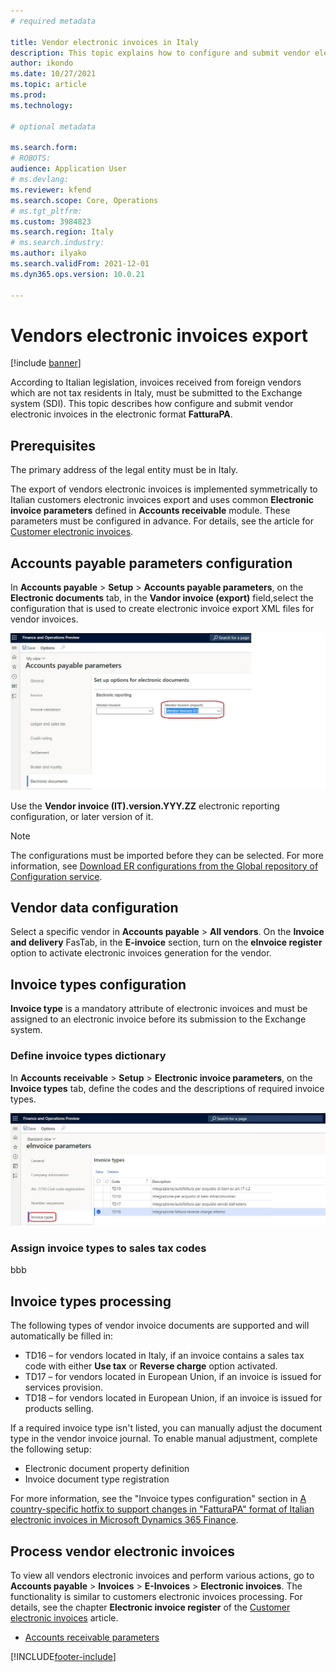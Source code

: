```yaml
---
# required metadata

title: Vendor electronic invoices in Italy
description: This topic explains how to configure and submit vendor electronic invoices in Italy.
author: ikondo
ms.date: 10/27/2021
ms.topic: article
ms.prod: 
ms.technology: 

# optional metadata

ms.search.form:  
# ROBOTS: 
audience: Application User
# ms.devlang: 
ms.reviewer: kfend
ms.search.scope: Core, Operations
# ms.tgt_pltfrm: 
ms.custom: 3984823
ms.search.region: Italy
# ms.search.industry: 
ms.author: ilyako
ms.search.validFrom: 2021-12-01
ms.dyn365.ops.version: 10.0.21

---
```


# Vendors electronic invoices export

[!include [banner](../includes/banner.md)]

According to Italian legislation, invoices received from foreign vendors which are not tax residents in Italy, must be submitted to the Exchange system (SDI).
This topic describes how configure and submit vendor electronic invoices in the electronic format **FatturaPA**.

## Prerequisites

The primary address of the legal entity must be in Italy.

The export of vendors electronic invoices is implemented symmetrically to Italian customers electronic invoices export and uses common **Electronic invoice parameters** defined in **Accounts receivable** module. These parameters must be configured in advance. For details, see the article for [Customer electronic invoices](emea-ita-e-invoices.md).


## <a id="apparameters"></a>Accounts payable parameters configuration

In **Accounts payable** \> **Setup** \> **Accounts payable parameters**, on the **Electronic documents** tab, in the **Vandor invoice (export)** field,select the configuration that is used to create electronic invoice export XML files for vendor invoices.

![Electronic documents in Accounts payable parameters](media/emea-ita-AP-parameter-e-invoices.jpg)

Use the **Vendor invoice (IT).version.YYY.ZZ** electronic reporting configuration, or later version of it.

> [!NOTE]
> The configurations must be imported before they can be selected. For more information, see [Download ER configurations from the Global repository of Configuration service](../../fin-ops-core/dev-itpro/analytics/er-download-configurations-global-repo.md).


## Vendor data configuration

Select a specific vendor in **Accounts payable** \> **All vendors**. On the **Invoice and delivery** FasTab, in the **E-invoice** section, turn on the **eInvoice register** option to activate electronic invoices generation for the vendor.

## Invoice types configuration

**Invoice type** is a mandatory attribute of electronic invoices and must be assigned to an electronic invoice before its submission to the Exchange system.

### Define invoice types dictionary

In **Accounts receivable** \> **Setup** \> **Electronic invoice parameters**, on the **Invoice types** tab, define the codes and the descriptions of required invoice types.

![Invoice types dictionary](media/emea-ita-invoice-types.jpg)

### Assign invoice types to sales tax codes

bbb

## Invoice types processing

The following types of vendor invoice documents are supported and will automatically be filled in:

- TD16 – for vendors located in Italy, if an invoice contains a sales tax code with either **Use tax** or **Reverse charge** option activated.
- TD17 – for vendors located in European Union, if an invoice is issued for services provision.
- TD18 – for vendors located in European Union, if an invoice is issued for products selling.

If a required invoice type isn't listed, you can manually adjust the document type in the vendor invoice journal. 
To enable manual adjustment, complete the following setup:

- Electronic document property definition
- Invoice document type registration

For more information, see the "Invoice types configuration" section in [A country-specific hotfix to support changes in "FatturaPA" format of Italian electronic invoices in Microsoft Dynamics 365 Finance](https://support.microsoft.com/help/4569342/a-country-specific-hotfix-to-support-changes-in-fatturapa-format-of-it).


## Process vendor electronic invoices

To view all vendors electronic invoices and perform various actions, go to **Accounts payable** > **Invoices** > **E-Invoices** > **Electronic invoices**.
The functionality is similar to customers electronic invoices processing. For details, see the chapter **Electronic invoice register** of the [Customer electronic invoices](emea-ita-e-invoices.md) article.


- [Accounts receivable parameters](#apparameters)



[!INCLUDE[footer-include](../../includes/footer-banner.md)]

